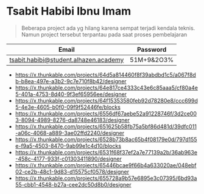 # Tsabit Habibi Ibnu Imam 

>Beberapa project ada yg hilang karena sempat terjadi kendala teknis. Namun project tersebut terpantau pada saat proses pembelajaran

|Email|Password|
|---|---|
|tsabit.habibi@student.alhazen.academy|51M+9&2O3%|

- https://x.thunkable.com/projects/64d5a814460f8f39abdbd1c5/a067f8db-b8ea-497e-a3b2-9c7e710f8b42/designer
- https://x.thunkable.com/projects/64e817ce4333c43e6c85aaa5/cf80a4e5-401a-4753-8d40-9f3ef65956ee/designer
- https://x.thunkable.com/projects/64f15353580feb92d78280e8/ccc699d5-4e3e-4605-b0f0-09f9f52446fe/blocks
- https://x.thunkable.com/projects/6556df67aebe52a91228746f/3d2ce003-8094-4989-8276-da8748e46183/designer
- https://x.thunkable.com/projects/651625b58fb75a5bf86d481d/39dfc011-a06c-4068-a889-3ae02ffd2240/designer
- https://x.thunkable.com/projects/6528b73b8ac65b4f08179e0d/797d155e-f9a5-4503-8470-9ab99e1c4d10/blocks
- https://x.thunkable.com/projects/6531f68f37ef2a7e77139a2b/36ab963e-458c-4177-933f-c01303411890/designer
- https://x.thunkable.com/projects/65446bcae9f66b4a633020ae/048ebf02-ce2b-48c1-9d83-d15575cf0578/designer
- https://x.thunkable.com/projects/655728a9b57e6895e3c07395/6bd93a55-cbb1-4548-b27a-cee2dc50d8b0/designer